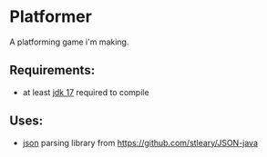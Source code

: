 # Platformer
 
A platforming game i'm making.

## Requirements:
- at least [jdk 17](https://jdk.java.net/17/) required to compile

## Uses:
- [json](https:://json-en.html) parsing library from <https://github.com/stleary/JSON-java>
